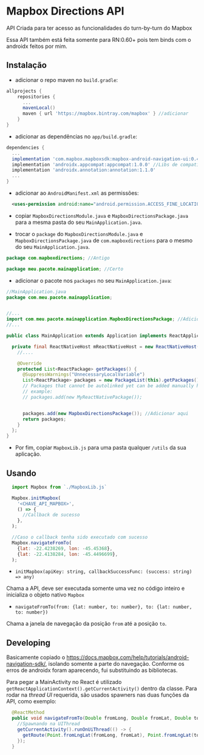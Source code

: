 # Mapbox Directions API

API Criada para ter acesso as funcionalidades do turn-by-turn do Mapbox

Essa API também está feita somente para RN:0.60+ pois tem binds com o androidx feitos por mim.

## Instalação

- adicionar o repo maven no `build.gradle`:

```groovy
allprojects {
    repositories {
      ...
      mavenLocal()
      maven { url 'https://mapbox.bintray.com/mapbox' } //adicionar
    }
}
```

- adicionar as dependências no `app/build.gradle`:

```groovy
dependencies {
  ...
  implementation 'com.mapbox.mapboxsdk:mapbox-android-navigation-ui:0.42.3' //Mapbox
  implementation 'androidx.appcompat:appcompat:1.0.0' //Libs de compatibilidade do Androidx
  implementation 'androidx.annotation:annotation:1.1.0'
  ...
}
```

- adicionar ao `AndroidManifest.xml` as permissões:

```xml
  <uses-permission android:name="android.permission.ACCESS_FINE_LOCATION" />
```

- copiar `MapboxDirectionsModule.java` e `MapboxDirectionsPackage.java` para a mesma pasta do seu `MainApplication.java`.

- trocar o `package` do `MapboxDirectionsModule.java` e `MapboxDirectionsPackage.java` de `com.mapboxdirections` para o mesmo do seu `MainApplication.java`.

```Java
package com.mapboxdirections; //Antigo

package meu.pacote.mainapplication; //Certo
```

- adicionar o pacote nos `packages` no seu `MainApplication.java`:

```Java
//MainApplication.java
package com.meu.pacote.mainapplication;


//...
import com.meu.pacote.mainapplication.MapboxDirectionsPackage; //Adicionar
//...

public class MainApplication extends Application implements ReactApplication {

  private final ReactNativeHost mReactNativeHost = new ReactNativeHost(this) {
    //....

    @Override
    protected List<ReactPackage> getPackages() {
      @SuppressWarnings("UnnecessaryLocalVariable")
      List<ReactPackage> packages = new PackageList(this).getPackages();
      // Packages that cannot be autolinked yet can be added manually here, for
      // example:
      // packages.add(new MyReactNativePackage());


      packages.add(new MapboxDirectionsPackage()); //Adicionar aqui
      return packages;
    }
  };
}
```

- Por fim, copiar `MapboxLib.js` para uma pasta qualquer `/utils` da sua aplicação.

## Usando

```javascript
  import Mapbox from `./MapboxLib.js`

  Mapbox.initMapbox(
    '<CHAVE_API_MAPBOX>',
    () => {
      //Callback de sucesso
    },
  );

  //Caso o callback tenha sido executado com sucesso
  Mapbox.navigateFromTo(
    {lat: -22.4238269, lon: -45.45368},
    {lat: -22.4138284, lon: -45.4496699},
  );
```

- `initMapbox(apiKey: string, callbackSuccessFunc: (success: string) => any)`

Chama a API, deve ser executada somente uma vez no código inteiro e inicializa o objeto nativo `Mapbox`

- `navigateFromTo(from: {lat: number, to: number}, to: {lat: number, to: number})`

Chama a janela de navegação da posição `from` até a posição `to`.

## Developing

Basicamente copiado o https://docs.mapbox.com/help/tutorials/android-navigation-sdk/, isolando somente a parte do navegação. Conforme os erros de androidx foram aparecendo, fui substituindo as bibliotecas.

Para pegar a MainActivity no React é utilizado `getReactApplicationContext().getCurrentActivity()` dentro da classe. Para rodar na *thread UI* requerida, são usados spawners nas duas funções da API, como exemplo:

```java
  @ReactMethod
  public void navigateFromTo(Double fromLong, Double fromLat, Double toLong, Double toLat) {
    //Spawnando na UIThread
    getCurrentActivity().runOnUiThread(() -> {
      getRoute(Point.fromLngLat(fromLong, fromLat), Point.fromLngLat(toLong, toLat));
    });
  }
```
